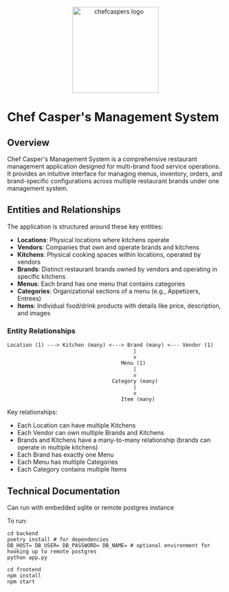 <p align="center">
  <a href="https://delta.io/">
    <img src="https://github.com/chefcaspers/management/blob/main/docs\src\assets\caspers.jpeg?raw=true" alt="chefcaspers logo" height="200">
  </a>
</p>

# Chef Casper's Management System

## Overview

Chef Casper's Management System is a comprehensive restaurant management application
designed for multi-brand food service operations. It provides an intuitive interface
for managing menus, inventory, orders, and brand-specific configurations across multiple
restaurant brands under one management system.

## Entities and Relationships

The application is structured around these key entities:

- **Locations**: Physical locations where kitchens operate
- **Vendors**: Companies that own and operate brands and kitchens
- **Kitchens**: Physical cooking spaces within locations, operated by vendors
- **Brands**: Distinct restaurant brands owned by vendors and operating in specific kitchens
- **Menus**: Each brand has one menu that contains categories
- **Categories**: Organizational sections of a menu (e.g., Appetizers, Entrees)
- **Items**: Individual food/drink products with details like price, description, and images

### Entity Relationships

```
Location (1) ---> Kitchen (many) <---> Brand (many) <--- Vendor (1)
                                         |
                                         v
                                     Menu (1)
                                         |
                                         v
                                  Category (many)
                                         |
                                         v
                                     Item (many)
```

Key relationships:
- Each Location can have multiple Kitchens
- Each Vendor can own multiple Brands and Kitchens
- Brands and Kitchens have a many-to-many relationship (brands can operate in multiple kitchens)
- Each Brand has exactly one Menu
- Each Menu has multiple Categories
- Each Category contains multiple Items

## Technical Documentation

Can run with embedded sqlite or remote postgres instance

To run:

```
cd backend
poetry install # for dependencies
DB_HOST= DB_USER= DB_PASSWORD= DB_NAME= # optional environment for hooking up to remote postgres
python app.py
```

```
cd frontend
npm install
npm start
```

